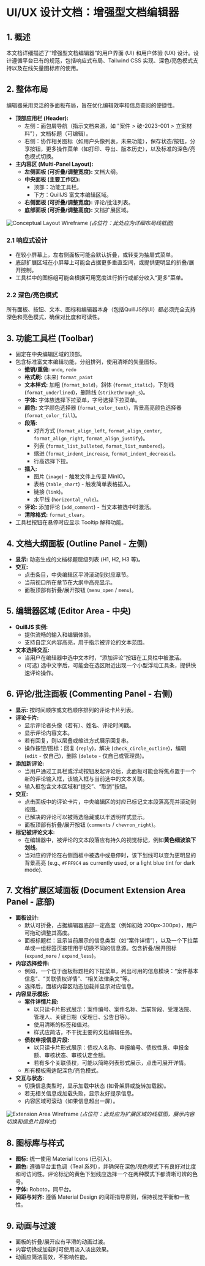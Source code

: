 # UI/UX 设计文档：增强型文档编辑器

## 1. 概述
本文档详细描述了“增强型文档编辑器”的用户界面 (UI) 和用户体验 (UX) 设计。设计遵循平台已有的规范，包括响应式布局、Tailwind CSS 实现、深色/亮色模式支持以及在线矢量图标库的使用。

## 2. 整体布局
编辑器采用灵活的多面板布局，旨在优化编辑效率和信息查阅的便捷性。

*   **顶部应用栏 (Header):**
    *   左侧：面包屑导航（指示文档来源，如 "案件 > 破-2023-001 > 立案材料"），文档标题（可编辑）。
    *   右侧：协作相关图标（如用户头像列表，未来功能），保存状态/按钮，分享按钮，更多操作菜单（如打印、导出、版本历史），以及标准的深色/亮色模式切换。
*   **主内容区 (Multi-Panel Layout):**
    *   **左侧面板 (可折叠/调整宽度):** 文档大纲。
    *   **中央面板 (主要工作区):**
        *   顶部：功能工具栏。
        *   下方：QuillJS 富文本编辑区域。
    *   **右侧面板 (可折叠/调整宽度):** 评论/批注列表。
    *   **底部面板 (可折叠/调整高度):** 文档扩展区域。

![Conceptual Layout Wireframe](https://via.placeholder.com/1200x800?text=Document+Editor+Layout+-+Outline(L)+Editor(C)+Comments(R)+Extension(B))
*(占位符：此处应为详细布局线框图)*

### 2.1 响应式设计
*   在较小屏幕上，左右侧面板可能会默认折叠，或转变为抽屉式菜单。
*   底部扩展区域在小屏幕上可能会占据更多垂直空间，或提供更明显的折叠/展开控制。
*   工具栏中的图标组可能会根据可用宽度进行折行或部分收入“更多”菜单。

### 2.2 深色/亮色模式
所有面板、按钮、文本、图标和编辑器本身（包括QuillJS的UI）都必须完全支持深色和亮色模式，确保对比度和可读性。

## 3. 功能工具栏 (Toolbar)
*   固定在中央编辑区域的顶部。
*   包含标准富文本编辑功能，分组排列，使用清晰的矢量图标。
    *   **撤销/重做:** `undo`, `redo`
    *   **格式刷:** (未来) `format_paint`
    *   **文本样式:** 加粗 (`format_bold`)，斜体 (`format_italic`)，下划线 (`format_underlined`)，删除线 (`strikethrough_s`)。
    *   **字体:** 字体族选择下拉菜单，字号选择下拉菜单。
    *   **颜色:** 文字颜色选择器 (`format_color_text`)，背景高亮颜色选择器 (`format_color_fill`)。
    *   **段落:**
        *   对齐方式 (`format_align_left`, `format_align_center`, `format_align_right`, `format_align_justify`)。
        *   列表 (`format_list_bulleted`, `format_list_numbered`)。
        *   缩进 (`format_indent_increase`, `format_indent_decrease`)。
        *   行高选择下拉。
    *   **插入:**
        *   图片 (`image`) - 触发文件上传至 MinIO。
        *   表格 (`table_chart`) - 触发简单表格插入。
        *   链接 (`link`)。
        *   水平线 (`horizontal_rule`)。
    *   **评论:** 添加评论 (`add_comment`) - 当文本被选中时激活。
    *   **清除格式:** `format_clear`。
*   工具栏按钮在悬停时应显示 Tooltip 解释功能。

## 4. 文档大纲面板 (Outline Panel - 左侧)
*   **显示:** 动态生成的文档标题层级列表 (H1, H2, H3 等)。
*   **交互:**
    *   点击条目，中央编辑区平滑滚动到对应章节。
    *   当前视口所在章节在大纲中高亮显示。
    *   面板顶部有折叠/展开按钮 (`menu_open` / `menu`)。

## 5. 编辑器区域 (Editor Area - 中央)
*   **QuillJS 实例:**
    *   提供流畅的输入和编辑体验。
    *   支持自定义内容高亮，用于指示被评论的文本范围。
*   **文本选择交互:**
    *   当用户在编辑器中选中文本时，“添加评论”按钮在工具栏中被激活。
    *   (可选) 选中文字后，可能会在选区附近出现一个小型浮动工具条，提供快速评论操作。

## 6. 评论/批注面板 (Commenting Panel - 右侧)
*   **显示:** 按时间顺序或文档顺序排列的评论卡片列表。
*   **评论卡片:**
    *   显示评论者头像（若有）、姓名、评论时间戳。
    *   显示评论内容文本。
    *   若有回复，则以层叠或缩进方式展示回复串。
    *   操作按钮/图标：回复 (`reply`)，解决 (`check_circle_outline`)，编辑 (`edit` - 仅自己)，删除 (`delete` - 仅自己或管理员)。
*   **添加新评论:**
    *   当用户通过工具栏或浮动按钮发起评论后，此面板可能会将焦点置于一个新的评论输入框，该输入框与当前选中的文本关联。
    *   输入框包含文本区域和“提交”、“取消”按钮。
*   **交互:**
    *   点击面板中的评论卡片，中央编辑区的对应已标记文本段落高亮并滚动到视图。
    *   已解决的评论可以被筛选隐藏或以半透明样式显示。
    *   面板顶部有折叠/展开按钮 (`comments` / `chevron_right`)。
*   **标记被评论文本:**
    *   在编辑器中，被评论的文本段落应有持久的视觉标记，例如**黄色细波浪下划线**。
    *   当对应的评论在右侧面板中被选中或悬停时，该下划线可以变为更明显的背景高亮 (e.g., `#FFF9C4` as currently used, or a light blue tint for dark mode).

## 7. 文档扩展区域面板 (Document Extension Area Panel - 底部)
*   **面板设计:**
    *   默认可折叠，占据编辑器底部一定高度（例如初始 200px-300px），用户可拖动调整其高度。
    *   面板标题栏：显示当前展示的信息类型（如“案件详情”），以及一个下拉菜单或一组标签页按钮用于切换不同的信息源。包含折叠/展开图标 (`expand_more` / `expand_less`)。
*   **内容选择控件:**
    *   例如，一个位于面板标题栏的下拉菜单，列出可用的信息模块：“案件基本信息”、“关联债权详情”、“相关法律条文”等。
    *   选择后，面板内容区动态加载并显示对应信息。
*   **内容显示模板:**
    *   **案件详情片段:**
        *   以只读卡片形式展示：案件编号、案件名称、当前阶段、受理法院、管理人、关键日期（受理日、公告日等）。
        *   使用清晰的标签和值对。
        *   样式应简洁，不干扰主要的文档编辑任务。
    *   **债权申报信息片段:**
        *   以只读卡片形式展示：债权人名称、申报编号、债权性质、申报金额、审核状态、审核认定金额。
        *   若有多个关联债权，可能以简略列表形式展示，点击可展开详情。
    *   所有模板需适配深色/亮色模式。
*   **交互与状态:**
    *   切换信息类型时，显示加载中状态 (如骨架屏或旋转加载器)。
    *   若无相关信息或加载失败，显示友好提示信息。
    *   内容区域可滚动（如果信息超出一屏）。

![Extension Area Wireframe](https://via.placeholder.com/1000x300?text=Extension+Area+-+Tabs/Dropdown+for+Content+Type)
*(占位符：此处应为扩展区域的线框图，展示内容切换和信息片段样式)*

## 8. 图标库与样式
*   **图标:** 统一使用 Material Icons (已引入)。
*   **颜色:** 遵循平台主色调（Teal 系列），并确保在深色/亮色模式下有良好对比度和可访问性。评论标记的黄色下划线应选择一个在两种模式下都清晰可辨的色号。
*   **字体:** Roboto，同平台。
*   **间距与对齐:** 遵循 Material Design 的间距指导原则，保持视觉平衡和一致性。

## 9. 动画与过渡
*   面板的折叠/展开应有平滑的动画过渡。
*   内容切换或加载时可使用淡入淡出效果。
*   动画应简洁高效，不影响性能。
